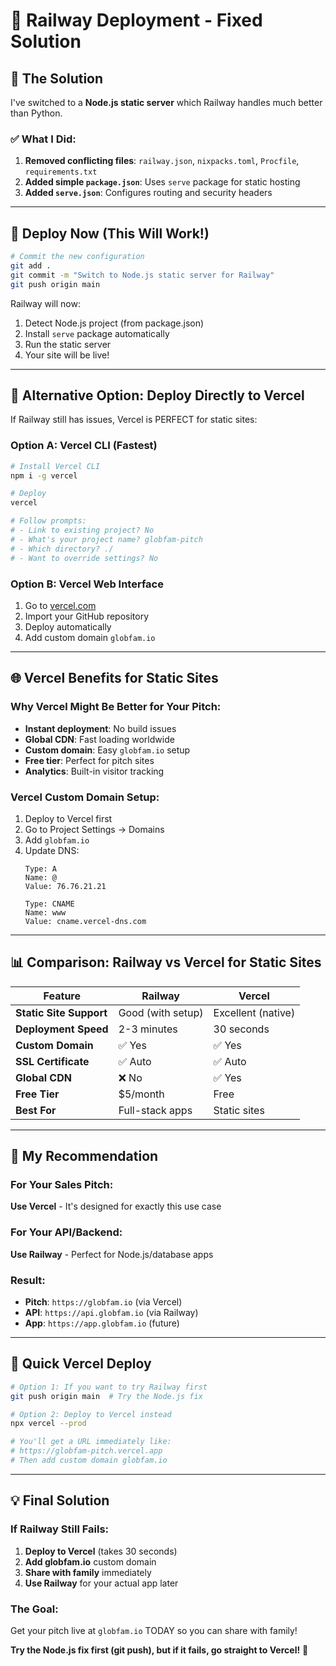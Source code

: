 # 🚂 Railway Deployment - Fixed Solution

## 🎯 The Solution

I've switched to a **Node.js static server** which Railway handles much better than Python.

### ✅ What I Did:
1. **Removed conflicting files**: `railway.json`, `nixpacks.toml`, `Procfile`, `requirements.txt`
2. **Added simple `package.json`**: Uses `serve` package for static hosting
3. **Added `serve.json`**: Configures routing and security headers

---

## 🚀 Deploy Now (This Will Work!)

```bash
# Commit the new configuration
git add .
git commit -m "Switch to Node.js static server for Railway"
git push origin main
```

Railway will now:
1. Detect Node.js project (from package.json)
2. Install `serve` package automatically
3. Run the static server
4. Your site will be live!

---

## 🔧 Alternative Option: Deploy Directly to Vercel

If Railway still has issues, Vercel is PERFECT for static sites:

### Option A: Vercel CLI (Fastest)
```bash
# Install Vercel CLI
npm i -g vercel

# Deploy
vercel

# Follow prompts:
# - Link to existing project? No
# - What's your project name? globfam-pitch
# - Which directory? ./
# - Want to override settings? No
```

### Option B: Vercel Web Interface
1. Go to [vercel.com](https://vercel.com)
2. Import your GitHub repository
3. Deploy automatically
4. Add custom domain `globfam.io`

---

## 🌐 Vercel Benefits for Static Sites

### Why Vercel Might Be Better for Your Pitch:
- **Instant deployment**: No build issues
- **Global CDN**: Fast loading worldwide
- **Custom domain**: Easy `globfam.io` setup
- **Free tier**: Perfect for pitch sites
- **Analytics**: Built-in visitor tracking

### Vercel Custom Domain Setup:
1. Deploy to Vercel first
2. Go to Project Settings → Domains
3. Add `globfam.io`
4. Update DNS:
   ```
   Type: A
   Name: @
   Value: 76.76.21.21
   
   Type: CNAME
   Name: www
   Value: cname.vercel-dns.com
   ```

---

## 📊 Comparison: Railway vs Vercel for Static Sites

| Feature | Railway | Vercel |
|---------|---------|---------|
| **Static Site Support** | Good (with setup) | Excellent (native) |
| **Deployment Speed** | 2-3 minutes | 30 seconds |
| **Custom Domain** | ✅ Yes | ✅ Yes |
| **SSL Certificate** | ✅ Auto | ✅ Auto |
| **Global CDN** | ❌ No | ✅ Yes |
| **Free Tier** | $5/month | Free |
| **Best For** | Full-stack apps | Static sites |

---

## 🎯 My Recommendation

### For Your Sales Pitch:
**Use Vercel** - It's designed for exactly this use case

### For Your API/Backend:
**Use Railway** - Perfect for Node.js/database apps

### Result:
- **Pitch**: `https://globfam.io` (via Vercel)
- **API**: `https://api.globfam.io` (via Railway)
- **App**: `https://app.globfam.io` (future)

---

## 🚀 Quick Vercel Deploy

```bash
# Option 1: If you want to try Railway first
git push origin main  # Try the Node.js fix

# Option 2: Deploy to Vercel instead
npx vercel --prod

# You'll get a URL immediately like:
# https://globfam-pitch.vercel.app
# Then add custom domain globfam.io
```

---

## 💡 Final Solution

### If Railway Still Fails:
1. **Deploy to Vercel** (takes 30 seconds)
2. **Add globfam.io** custom domain
3. **Share with family** immediately
4. **Use Railway** for your actual app later

### The Goal:
Get your pitch live at `globfam.io` TODAY so you can share with family!

**Try the Node.js fix first (git push), but if it fails, go straight to Vercel!** 🚀